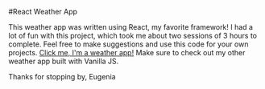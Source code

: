 #React Weather App

This weather app was written using React, my favorite framework! I had a lot of fun with this project, which took me about two sessions of 3 hours to complete. Feel free to make suggestions and use this code for your own projects.
[Click me, I'm a weather app!](https://react-weather-app-eugeniabonocore.netlify.app/)
Make sure to check out my other weather app built with Vanilla JS.

Thanks for stopping by,
Eugenia
